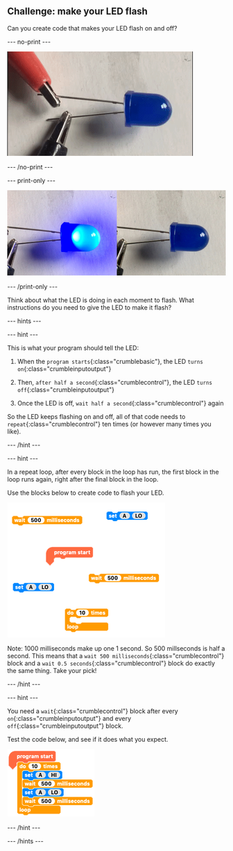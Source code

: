## Challenge: make your LED flash

Can you create code that makes your LED flash on and off?

--- no-print ---

![Flashing LED](images/flashing_LED.gif)

--- /no-print ---

--- print-only ---

![Flashing LED](images/flashing_LED.png)

--- /print-only ---

Think about what the LED is doing in each moment to flash. What instructions do you need to give the LED to make it flash?

--- hints ---

--- hint ---

This is what your program should tell the LED:

1. When the `program starts`{:class="crumblebasic"}, the LED `turns on`{:class="crumbleinputoutput"}

1. Then, `after half a second`{:class="crumblecontrol"}, the LED `turns off`{:class="crumbleinputoutput"}

1. Once the LED is off, `wait half a second`{:class="crumblecontrol"} again

So the LED keeps flashing on and off, all of that code needs to `repeat`{:class="crumblecontrol"} ten times (or however many times you like).

--- /hint ---

--- hint ---

In a repeat loop, after every block in the loop has run, the first block in the loop runs again, right after the final block in the loop.

Use the blocks below to create code to flash your LED.

![Crumble blocks needed for a flashing LED](images/flashing_LED_parsons.png)

Note: 1000 milliseconds make up one 1 second. So 500 millseconds is half a second. This means that a `wait 500 milliseconds`{:class="crumblecontrol"} block and a `wait 0.5 seconds`{:class="crumblecontrol"} block do exactly the same thing. Take your pick!

--- /hint ---

--- hint ---

You need a `wait`{:class="crumblecontrol"} block after every `on`{:class="crumbleinputoutput"} and every `off`{:class="crumbleinputoutput"} block.

Test the code below, and see if it does what you expect.

![flashing LED code solution](images/flashing_LED_code_solution.png)

--- /hint ---

--- /hints ---